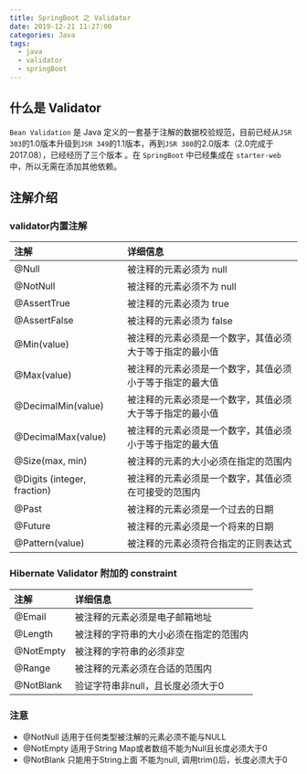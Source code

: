```yaml
---
title: SpringBoot 之 Validator
date: 2019-12-21 11:27:00
categories: Java
tags:
  - java
  - validator
  - springBoot
---
```


## 什么是 Validator

`Bean Validation` 是 Java 定义的一套基于注解的数据校验规范，目前已经从`JSR 303`的1.0版本升级到`JSR 349`的1.1版本，再到`JSR 380`的2.0版本（2.0完成于2017.08），已经经历了三个版本 。在 `SpringBoot` 中已经集成在 `starter-web` 中，所以无需在添加其他依赖。

<!--more-->

## 注解介绍

### validator内置注解
|注解	| 详细信息 |
| :-------------- | :----------- |
|@Null	| 被注释的元素必须为 null |
|@NotNull	|被注释的元素必须不为 null |
|@AssertTrue|	被注释的元素必须为 true|
|@AssertFalse|	被注释的元素必须为 false|
|@Min(value)|	被注释的元素必须是一个数字，其值必须大于等于指定的最小值|
|@Max(value)|	被注释的元素必须是一个数字，其值必须小于等于指定的最大值|
|@DecimalMin(value)	|被注释的元素必须是一个数字，其值必须大于等于指定的最小值|
|@DecimalMax(value)	|被注释的元素必须是一个数字，其值必须小于等于指定的最大值|
|@Size(max, min)	|被注释的元素的大小必须在指定的范围内|
|@Digits (integer, fraction)	|被注释的元素必须是一个数字，其值必须在可接受的范围内|
|@Past|	被注释的元素必须是一个过去的日期|
|@Future|	被注释的元素必须是一个将来的日期|
|@Pattern(value)|	被注释的元素必须符合指定的正则表达式|

### Hibernate Validator 附加的 constraint

|注解	| 详细信息 |
| :-------------- | :----------- |
|@Email	|被注释的元素必须是电子邮箱地址|
|@Length	|被注释的字符串的大小必须在指定的范围内|
|@NotEmpty	|被注释的字符串的必须非空|
|@Range	|被注释的元素必须在合适的范围内|
|@NotBlank	|验证字符串非null，且长度必须大于0|

### 注意

* @NotNull 适用于任何类型被注解的元素必须不能与NULL
* @NotEmpty 适用于String Map或者数组不能为Null且长度必须大于0
* @NotBlank 只能用于String上面 不能为null, 调用trim()后，长度必须大于0

